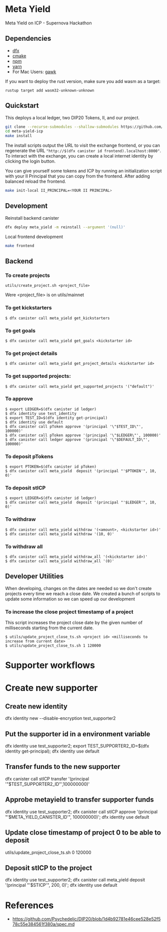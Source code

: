 # Meta Yield

Meta Yield on ICP - Supernova Hackathon

## Dependencies

- [dfx](https://smartcontracts.org/docs/developers-guide/install-upgrade-remove.html)
- [cmake](https://cmake.org/)
- [npm](https://nodejs.org/en/download/)
- [yarn](https://classic.yarnpkg.com/en/docs/install#mac-stable)
- For Mac Users: [gawk](https://formulae.brew.sh/formula/gawk)

If you want to deploy the rust version, make sure you add wasm as a target:

```
rustup target add wasm32-unknown-unknown
```
## Quickstart

This deploys a local ledger, two DIP20 Tokens, II, and our project.

```bash
git clone --recurse-submodules --shallow-submodules https://github.com/Narwallets/meta-yield-ic.git
cd meta-yield-icp
make install
```

The install scripts output the URL to visit the exchange frontend, or you can regenerate the URL `"http://$(dfx canister id frontend).localhost:8000"`. To interact with the exchange, you can create a local internet identity by clicking the login button. 

You can give yourself some tokens and ICP by running an initialization script with your II Principal that you can copy from the frontend. After adding balanced reload the frontend.

```bash
make init-local II_PRINCIPAL=<YOUR II PRINCIPAL>
```

## Development

Reinstall backend canister

```bash
dfx deploy meta_yield -m reinstall --argument '(null)'
```

Local frontend development

```bash
make frontend
```

## Backend

### To create projects
```
utils/create_project.sh <project_file>
```
Were <project_file> is on utils/mainnet

### To get kickstarters
```
$ dfx canister call meta_yield get_kickstarters
```

### To get goals
```
$ dfx canister call meta_yield get_goals <kickstarter id>
```

### To get project details
```
$ dfx canister call meta_yield get_project_details <kickstarter id>
```

### To get supported projects:

```
$ dfx canister call meta_yield get_supported_projects '("default")'

```

### To approve 

```
$ export LEDGER=$(dfx canister id ledger)
$ dfx identity use test_identity
$ export TEST_ID=$(dfx identity get-principal)
$ dfx identity use default
$ dfx canister call pToken approve '(principal '\"$TEST_ID\"', 100000)'
$ dfx canister call pToken approve '(principal '\"$LEDGER\"', 100000)'
$ dfx canister call ledger approve '(principal '\"$DEFAULT_ID\"', 100000)'

```

### To deposit pTokens

```
$ export PTOKEN=$(dfx canister id pToken)
$ dfx canister call meta_yield  deposit '(principal "'$PTOKEN'", 10, 0)'
```

### To deposit stICP

```
$ export LEDGER=$(dfx canister id ledger)
$ dfx canister call meta_yield  deposit '(principal "'$LEDGER'", 10, 0)'
```


### To withdraw

```
$ dfx canister call meta_yield withdraw '(<amount>, <kickstarter id>)'
$ dfx canister call meta_yield withdraw '(10, 0)'

```

### To withdraw all

```
$ dfx canister call meta_yield withdraw_all '(<kickstarter id>)'
$ dfx canister call meta_yield withdraw_all '(0)'

```

## Developer Utilities

When developing, changes on the dates are needed so we don't create projects
every time we reach a close date. We created a bunch of scripts to update some
information so we can speed up our development

### To increase the close project timestamp of a project

This script increases the project close date by the given number of milliseconds starting
from the current date.

```
$ utils/update_project_close_ts.sh <project id> <milliseconds to increase from current date>
$ utils/update_project_close_ts.sh 1 120000
```

# Supporter workflows

# Create new supporter
## Create new identity
dfx identity new --disable-encryption test_supporter2
## Put the supporter id in a environment variable
dfx identity use test_supporter2; export TEST_SUPPORTER2_ID=$(dfx identity get-principal); dfx identity use default
## Transfer funds to the new supporter
dfx canister call stICP transfer  '(principal '\"$TEST_SUPPORTER2_ID\"',100000000)'
## Approbe metayield to transfer supporter funds
dfx identity use test_supporter2; dfx canister call stICP  approve '(principal "'$META_YIELD_CANISTER_ID'", 100000000)'; dfx identity use default
## Update close timestamp of project 0 to be able to deposit
utils/update_project_close_ts.sh 0 120000
## Deposit stICP to the project
dfx identity use test_supporter2; dfx canister call meta_yield deposit '(principal "'$STICP'", 200, 0)'; dfx identity use default

# References
* https://github.com/Psychedelic/DIP20/blob/1d4b92781e46cee528e52f578c55e384561f380a/spec.md
